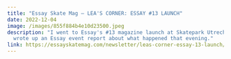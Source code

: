 ```yaml
---
title: "Essay Skate Mag — LEA'S CORNER: ESSAY #13 LAUNCH"
date: 2022-12-04
image: /images/855f884b4e10d23500.jpeg
description: "I went to Essay's #13 magazine launch at Skatepark Utrecht and
  wrote up an Essay event report about what happened that evening."
link: https://essayskatemag.com/newsletter/leas-corner-essay-13-launch/
---
```

